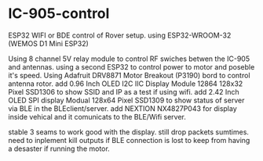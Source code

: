 # IC-905-control
ESP32 WIFI or BDE control of Rover setup.
using ESP32-WROOM-32 (WEMOS D1 Mini ESP32)

Using 8 channel 5V relay module to control RF swiches betwen the IC-905 and antennas.
using a second ESP32 to control power to motor and poseble it's speed.
Using Adafruit DRV8871 Motor Breakout (P3190) bord to control antenna rotor.
add 0.96 Inch OLED I2C IIC Display Module 12864 128x32 Pixel SSD1306 to show SSID and IP as a test if using wifi.
add 2.42 Inch OLED SPI display Modual 128x64 Pixel SSD1309 to show status of server via BLE in the BLEclient/server.
add NEXTION NX4827P043 for display inside vehical and it comunicats to the BLE/Wifi server.


stable 3 seams to work good with the display. still drop packets sumtimes.
need to inplement kill outputs if BLE connection is lost to keep from having a desaster if running the motor.

